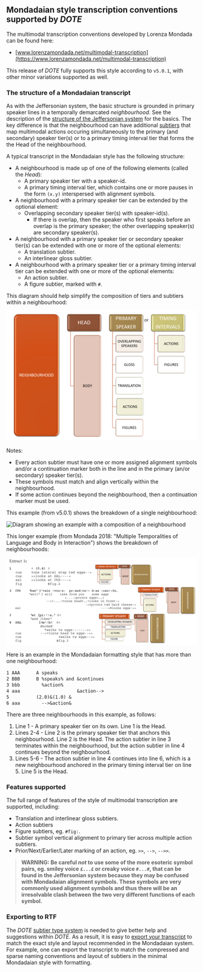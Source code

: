 ## Mondadaian style transcription conventions supported by *DOTE*

The multimodal transcription conventions developed by Lorenza Mondada can be found here:

- [www.lorenzamondada.net/multimodal-transcription](https://www.lorenzamondada.net/multimodal-transcription)

This release of _DOTE_ fully supports this style according to `v5.0.1`, with other minor variations supported as well.

### The structure of a Mondadaian transcript

As with the Jeffersonian system, the basic structure is grounded in primary speaker lines in a temporally demarcated _neighbourhood_.
See the description of the [structure of the Jeffersonian system](jefferson.md) for the basics.
The key difference is that the neighbourhood can have additional [subtiers](tiers.md) that map multimodal actions occuring simultaneously to the primary (and secondary) speaker tier(s) or to a primary timing interval tier that forms the the Head of the neighbourhood.

A typical transcript in the Mondadaian style has the following structure:

- A neighbourhood is made up of one of the following elements (called the _Head_):
    - A primary speaker tier with a speaker-id.
    - A primary timing interval tier, which contains one or more pauses in the form `(x.y)` interspersed with alignment symbols.
- A neighbourhood with a primary speaker tier can be extended by the optional element:
    - Overlapping secondary speaker tier(s) with speaker-id(s).
        - If there is overlap, then the speaker who first speaks before an overlap is the primary speaker; the other overlapping speaker(s) are secondary speaker(s).
- A neighbourhood with a primary speaker tier or secondary speaker tier(s) can be extended with one or more of the optional elements:
    - A translation subtier.
    - An interlinear gloss subtier.
- A neighbourhood with a primary speaker tier or a primary timing interval tier can be extended with one or more of the optional elements:
    - An action subtier.
    - A figure subtier, marked with `#`.

This diagram should help simplify the composition of tiers and subtiers within a neighbourhood:

![Diagram showing composition of a neighbourhood](images/conventions/neighbourhoodM.png)

Notes:

- Every action subtier must have one or more assigned alignment symbols and/or a continuation marker both in the line and in the primary (an/or secondary) speaker tier(s).
- These symbols must match and align vertically within the neighbourhood.
- If some action continues beyond the neighbourhood, then a continuation marker must be used.

This example (from v5.0.1) shows the breakdown of a single neighbourhood:

![Diagram showing an example with a composition of a neighbourhood](conventions/neighbourhoodM1.png)

This longer example (from Mondada 2018: "Multiple Temporalities of Language and Body in Interaction") shows the breakdown of neighbourhoods:

![Diagram showing a longer example with a composition of a neighbourhood](images/conventions/neighbourhoodM2.png)

Here is an example in the Mondadaian formatting style that has more than one neighbourhood:

```
1 AAA      A speaks
2 BBB	   B %speaks% and &continues
3 bbb        %action%
4 aaa                     &action-->
5          (2.0)&(1.0) &
6 aaa        -->&action&
```

There are three neighbourhoods in this example, as follows:

1. Line 1 - A primary speaker tier on its own.
Line 1 is the Head.
1. Lines 2-4 - Line 2 is the primary speaker tier that anchors this neighbourhood.
Line 2 is the Head.
The action subtier in line 3 terminates within the neighbourhood, but the action subtier in line 4 continues beyond the neighbourhood.
1. Lines 5-6 - The action subtier in line 4 continues into line 6, which is a new neighbourhood anchored in the primary timing interval tier on line 5.
Line 5 is the Head.

### Features supported

The full range of features of the style of multimodal transcription are supported, including:

- Translation and interlinear gloss subtiers.
- Action subtiers
- Figure subtiers, eg. `#fig:`.
- Subtier symbol vertical alignment to primary tier across multiple action subtiers.
- Prior/Next/Earlier/Later marking of an action, eg. `>>`, `-->`, `-->>`.


> **WARNING: Be careful _not_ to use some of the more esoteric symbol pairs, eg. smiley voice `£...£` or creaky voice `#...#`, that can be found in the Jeffersonian system because they may be confused with Mondadaian alignment symbols. These symbols are very commonly used alignment symbols and thus there will be an irresolvable clash between the two very different functions of each symbol.**

### Exporting to RTF

The _DOTE_ [subtier type system](tiers.md) is needed to give better help and suggestions within _DOTE_.
As a result, it is easy to [export your transcript](export.md) to match the exact style and layout recommended in the Mondadaian system.
For example, one can export the transcript to match the compressed and sparse naming conventions and layout of subtiers in the minimal Mondadaian style with formatting.
